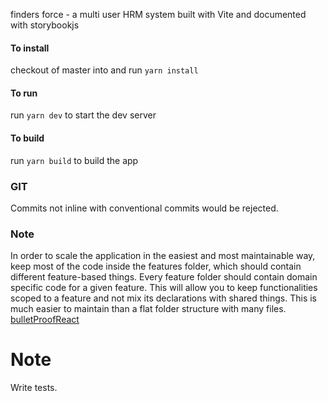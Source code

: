 finders force - a multi user HRM system built with Vite and documented with storybookjs

#### To install

checkout of master into <devname-branchName> and run `yarn install`

#### To run

run `yarn dev` to start the dev server

#### To build

run `yarn build` to build the app

### GIT

Commits not inline with conventional commits would be rejected.

### Note

In order to scale the application in the easiest and most maintainable way, keep most of the code inside the features folder, which should contain different feature-based things. Every feature folder should contain domain specific code for a given feature. This will allow you to keep functionalities scoped to a feature and not mix its declarations with shared things. This is much easier to maintain than a flat folder structure with many files. [bulletProofReact](https://github.com/alan2207/bulletproof-react/blob/master/docs/project-structure.md)

# Note

Write tests.
